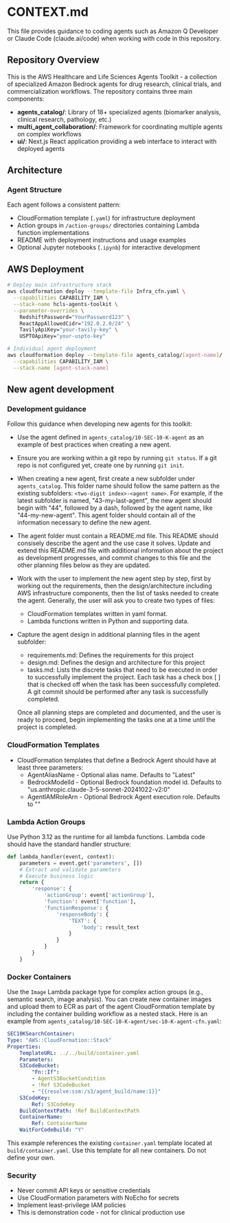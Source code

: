 # CONTEXT.md

This file provides guidance to coding agents such as Amazon Q Developer or Claude Code (claude.ai/code) when working with code in this repository.

## Repository Overview

This is the AWS Healthcare and Life Sciences Agents Toolkit - a collection of specialized Amazon Bedrock agents for drug research, clinical trials, and commercialization workflows. The repository contains three main components:

* **agents_catalog/**: Library of 18+ specialized agents (biomarker analysis, clinical research, pathology, etc.)
* **multi_agent_collaboration/**: Framework for coordinating multiple agents on complex workflows
* **ui/**: Next.js React application providing a web interface to interact with deployed agents

## Architecture

### Agent Structure

Each agent follows a consistent pattern:

* CloudFormation template (`.yaml`) for infrastructure deployment
* Action groups in `/action-groups/` directories containing Lambda function implementations  
* README with deployment instructions and usage examples
* Optional Jupyter notebooks (`.ipynb`) for interactive development

## AWS Deployment

```bash
# Deploy main infrastructure stack
aws cloudformation deploy --template-file Infra_cfn.yaml \
  --capabilities CAPABILITY_IAM \
  --stack-name hcls-agents-toolkit \
  --parameter-overrides \
    RedshiftPassword="YourPassword123" \
    ReactAppAllowedCidr="192.0.2.0/24" \
    TavilyApiKey="your-tavily-key" \
    USPTOApiKey="your-uspto-key"

# Individual agent deployment
aws cloudformation deploy --template-file agents_catalog/[agent-name]/[agent-name]-cfn.yaml \
  --capabilities CAPABILITY_IAM \
  --stack-name [agent-stack-name]
```

## New agent development

### Development guidance

Follow this guidance when developing new agents for this toolkit:

* Use the agent defined in `agents_catalog/10-SEC-10-K-agent` as an example of best practices when creating a new agent.

* Ensure you are working within a git repo by running `git status`. If a git repo is not configured yet, create one by running `git init`.

* When creating a new agent, first create a new subfolder under `agents_catalog`. This folder name should follow the same pattern as the existing subfolders: `<two-digit index>-<agent name>`. For example, if the latest subfolder is named, "43-my-last-agent", the new agent should begin with "44", followed by a dash, followed by the agent name, like "44-my-new-agent". This agent folder should contain all of the information necessary to define the new agent.

* The agent folder must contain a README.md file. This README should consisely describe the agent and the use case it solves. Update and extend this README.md file with additional information about the project as development progresses, and commit changes to this file and the other planning files below as they are updated.

* Work with the user to implement the new agent step by step, first by working out the requirements, then the design/architecture including AWS infrastructure components, then the list of tasks needed to create the agent. Generally, the user will ask you to create two types of files:

  * CloudFormation templates written in yaml format.
  * Lambda functions written in Python and supporting data.

* Capture the agent design in additional planning files in the agent subfolder:

  * requirements.md: Defines the requirements for this project
  * design.md: Defines the design and architecture for this project
  * tasks.md: Lists the discrete tasks that need to be executed in order to successfully implement the project. Each task has a check box [ ] that is checked off when the task has been successfully completed. A git commit should be performed after any task is successfully completed.

  Once all planning steps are completed and documented, and the user is ready to proceed, begin implementing the tasks one at a time until the project is completed.

### CloudFormation Templates

* CloudFormation templates that define a Bedrock Agent should have at least three parameters:
  * AgentAliasName - Optional alias name. Defaults to "Latest"
  * BedrockModelId - Optional Bedrock foundation model id. Defaults to "us.anthropic.claude-3-5-sonnet-20241022-v2:0"
  * AgentIAMRoleArn - Optional Bedrock Agent execution role. Defaults to ""

### Lambda Action Groups

Use Python 3.12 as the runtime for all lambda functions. Lambda code should have the standard handler structure:

```python
def lambda_handler(event, context):
    parameters = event.get('parameters', [])
    # Extract and validate parameters
    # Execute business logic
    return {
        'response': {
            'actionGroup': event['actionGroup'],
            'function': event['function'],
            'functionResponse': {
                'responseBody': {
                    'TEXT': {
                        'body': result_text
                    }
                }
            }
        }
    }
```

### Docker Containers

Use the `Image` Lambda package type for complex action groups (e.g., semantic search, image analysis). You can create new container images and upload them to ECR as part of the agent CloudFormation template by including the container building workflow as a nested stack. Here is an example from `agents_catalog/10-SEC-10-K-agent/sec-10-K-agent-cfn.yaml`:

```yaml
SEC10KSearchContainer:
Type: "AWS::CloudFormation::Stack"
Properties:
    TemplateURL: ../../build/container.yaml
    Parameters:
    S3CodeBucket:
        "Fn::If":
        - AgentS3BucketCondition
        - !Ref S3CodeBucket
        - "{{resolve:ssm:/s3/agent_build/name:1}}"
    S3CodeKey:
        Ref: S3CodeKey
    BuildContextPath: !Ref BuildContextPath
    ContainerName:
        Ref: ContainerName
    WaitForCodeBuild: "Y"
```

This example references the existing `container.yaml` template located at `build/container.yaml`. Use this template for all new containers. Do not define your own.

### Security

* Never commit API keys or sensitive credentials
* Use CloudFormation parameters with NoEcho for secrets
* Implement least-privilege IAM policies
* This is demonstration code - not for clinical production use
